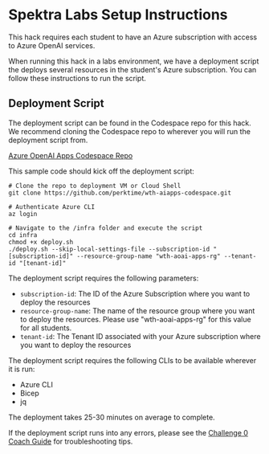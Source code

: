 # Spektra Labs Setup Instructions

This hack requires each student to have an Azure subscription with access to Azure OpenAI services.

When running this hack in a labs environment, we have a deployment script the deploys several resources in the student's Azure subscription. You can follow these instructions to run the script.

## Deployment Script

The deployment script can be found in the Codespace repo for this hack.  We recommend cloning the Codespace repo to wherever you will run the deployment script from.

[Azure OpenAI Apps Codespace Repo](https://github.com/perktime/wth-aiapps-codespace)

This sample code should kick off the deployment script:

```
# Clone the repo to deployment VM or Cloud Shell
git clone https://github.com/perktime/wth-aiapps-codespace.git

# Authenticate Azure CLI
az login

# Navigate to the /infra folder and execute the script
cd infra
chmod +x deploy.sh
./deploy.sh --skip-local-settings-file --subscription-id "[subscription-id]" --resource-group-name "wth-aoai-apps-rg" --tenant-id "[tenant-id]"

```
The deployment script requires the following parameters:
- `subscription-id`: The ID of the Azure Subscription where you want to deploy the resources
- `resource-group-name`: The name of the resource group where you want to deploy the resources. Please use "wth-aoai-apps-rg" for this value for all students.
- `tenant-id`: The Tenant ID associated with your Azure subscription where you want to deploy the resources

The deployment script requires the following CLIs to be available wherever it is run:
- Azure CLI
- Bicep
- jq

The deployment takes 25-30 minutes on average to complete.

If the deployment script runs into any errors, please see the [Challenge 0 Coach Guide](Solution-00.md) for troubleshooting tips.


